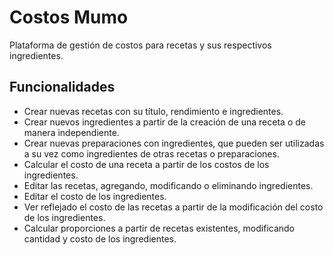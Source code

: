 # Costos Mumo

Plataforma de gestión de costos para recetas y sus respectivos ingredientes.

## Funcionalidades

- Crear nuevas recetas con su título, rendimiento e ingredientes.
- Crear nuevos ingredientes a partir de la creación de una receta o de manera independiente.
- Crear nuevas preparaciones con ingredientes, que pueden ser utilizadas a su vez como ingredientes de otras recetas o preparaciones.
- Calcular el costo de una receta a partir de los costos de los ingredientes.
- Editar las recetas, agregando, modificando o eliminando ingredientes.
- Editar el costo de los ingredientes.
- Ver reflejado el costo de las recetas a partir de la modificación del costo de los ingredientes.
- Calcular proporciones a partir de recetas existentes, modificando cantidad y costo de los ingredientes.
